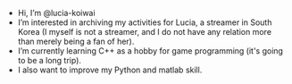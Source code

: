 - Hi, I’m @lucia-koiwai
- I’m interested in archiving my activities for Lucia, a streamer in South Korea (I myself is not a streamer, and I do not have any relation more than merely being a fan of her).
- I’m currently learning C++ as a hobby for game programming (it's going to be a long trip).
- I also want to improve my Python and matlab skill.

<!---
lucia-koiwai/lucia-koiwai is a ✨ special ✨ repository because its `README.md` (this file) appears on your GitHub profile.
You can click the Preview link to take a look at your changes.
--->
